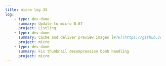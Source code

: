 ```yaml
---
title: micro log 33
log:
    - type: dev-done
      summary: Update to micro 0.67
      project: Listling
    - type: dev-done
      summary: Cache and deliver preview images [#76](https://github.com/noyainrain/micro/issues/76)
      project: micro
    - type: dev-done
      summary: Fix thumbnail decompression bomb handling
      project: micro
---
```

